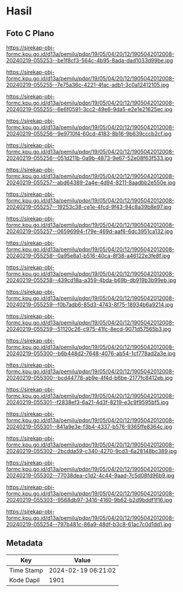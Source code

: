 # Hasil

## Foto C Plano

https://sirekap-obj-formc.kpu.go.id/d13a/pemilu/pdpr/19/05/04/20/12/1905042012008-20240219-055253--be1f8cf3-564c-4b95-8ada-dad1033d99be.jpg

https://sirekap-obj-formc.kpu.go.id/d13a/pemilu/pdpr/19/05/04/20/12/1905042012008-20240219-055255--7e75a36c-4221-4fac-adb1-3c0a12412105.jpg

https://sirekap-obj-formc.kpu.go.id/d13a/pemilu/pdpr/19/05/04/20/12/1905042012008-20240219-055255--6e6f0591-3cc2-49e6-9da5-e2e1e21625ec.jpg

https://sirekap-obj-formc.kpu.go.id/d13a/pemilu/pdpr/19/05/04/20/12/1905042012008-20240219-055256--9e9710f4-60cd-4183-8b16-9b639cccb2cf.jpg

https://sirekap-obj-formc.kpu.go.id/d13a/pemilu/pdpr/19/05/04/20/12/1905042012008-20240219-055256--051d211b-0a9b-4873-9e67-52e08f63f533.jpg

https://sirekap-obj-formc.kpu.go.id/d13a/pemilu/pdpr/19/05/04/20/12/1905042012008-20240219-055257--abd64389-2a4e-4d94-8211-8aadbb2e550e.jpg

https://sirekap-obj-formc.kpu.go.id/d13a/pemilu/pdpr/19/05/04/20/12/1905042012008-20240219-055257--19253c38-ce1e-4fcd-9f43-94c8a39b8e97.jpg

https://sirekap-obj-formc.kpu.go.id/d13a/pemilu/pdpr/19/05/04/20/12/1905042012008-20240219-055257--06596994-f79e-469d-aaf6-6dc3951ca132.jpg

https://sirekap-obj-formc.kpu.go.id/d13a/pemilu/pdpr/19/05/04/20/12/1905042012008-20240219-055258--0a95e8a1-b516-40ca-8f38-a46122e3fe8f.jpg

https://sirekap-obj-formc.kpu.go.id/d13a/pemilu/pdpr/19/05/04/20/12/1905042012008-20240219-055258--439cd18a-a359-4bda-b69b-db919b3b99eb.jpg

https://sirekap-obj-formc.kpu.go.id/d13a/pemilu/pdpr/19/05/04/20/12/1905042012008-20240219-055259--f0b7adb6-85d3-4743-8f75-18934b6a9214.jpg

https://sirekap-obj-formc.kpu.go.id/d13a/pemilu/pdpr/19/05/04/20/12/1905042012008-20240219-055259--51120c26-c975-41fc-8ecd-9071d57565b3.jpg

https://sirekap-obj-formc.kpu.go.id/d13a/pemilu/pdpr/19/05/04/20/12/1905042012008-20240219-055300--b6b448d2-7648-4076-ab54-1cf778ad2a3e.jpg

https://sirekap-obj-formc.kpu.go.id/d13a/pemilu/pdpr/19/05/04/20/12/1905042012008-20240219-055300--bcd44778-ab9e-4f4d-b6be-2177fc8412eb.jpg

https://sirekap-obj-formc.kpu.go.id/d13a/pemilu/pdpr/19/05/04/20/12/1905042012008-20240219-055301--f2838ef3-6a21-4d3f-8219-e3c9f9595bf5.jpg

https://sirekap-obj-formc.kpu.go.id/d13a/pemilu/pdpr/19/05/04/20/12/1905042012008-20240219-055301--841a9e3e-f3b4-4337-b576-9365ffe8364c.jpg

https://sirekap-obj-formc.kpu.go.id/d13a/pemilu/pdpr/19/05/04/20/12/1905042012008-20240219-055302--2bcdda59-c340-4270-9cd3-6a28148bc389.jpg

https://sirekap-obj-formc.kpu.go.id/d13a/pemilu/pdpr/19/05/04/20/12/1905042012008-20240219-055302--77038dea-c1d2-4c44-9aad-7c5d08fd96b9.jpg

https://sirekap-obj-formc.kpu.go.id/d13a/pemilu/pdpr/19/05/04/20/12/1905042012008-20240219-055303--9568db97-3416-4160-9b62-b2d9bddf1f16.jpg

https://sirekap-obj-formc.kpu.go.id/d13a/pemilu/pdpr/19/05/04/20/12/1905042012008-20240219-055254--797b481c-86a9-48df-b3c8-61ac7c0d1dd1.jpg


## Metadata

| Key        | Value               |
| ---------- | ------------------- |
| Time Stamp | 2024-02-19 06:21:02 |
| Kode Dapil | 1901                |



